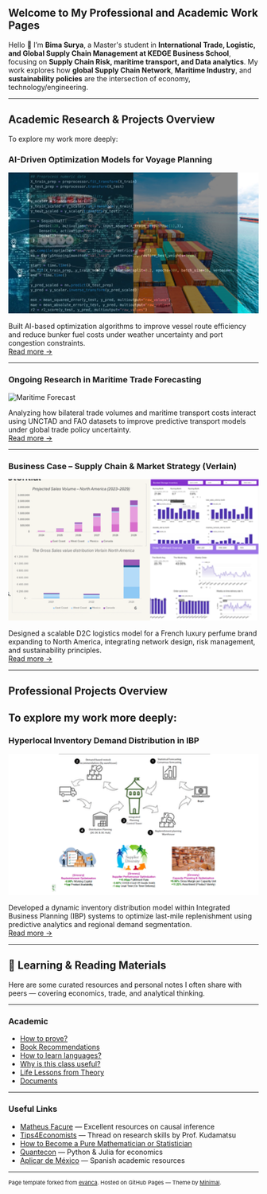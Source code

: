 ## Welcome to My Professional and Academic Work Pages

Hello 👋 I’m **Bima Surya**, 
a Master's student in **International Trade, Logistic, and Global Supply Chain Management at KEDGE Business School**, focusing on **Supply Chain Risk, maritime transport, and Data analytics**.
My work explores how **global Supply Chain Network**, **Maritime Industry**, and **sustainability policies** are the intersection of economy, technology/engineering.

---

## Academic Research & Projects Overview

To explore my work more deeply:

### AI-Driven Optimization Models for Voyage Planning
<img src="/images/ai-voyage-planner-thumb.png?raw=true" alt="AI Voyage Planning" class="project-thumb"/>

Built AI-based optimization algorithms to improve vessel route efficiency and reduce bunker fuel costs under weather uncertainty and port congestion constraints.  
[Read more →](/research/ai-voyage-planner)

---

### Ongoing Research in Maritime Trade Forecasting
<img src="/images/maritime_forecast.png?raw=true" alt="Maritime Forecast" class="project-thumb"/>

Analyzing how bilateral trade volumes and maritime transport costs interact using UNCTAD and FAO datasets to improve predictive transport models under global trade policy uncertainty.  
[Read more →](/research/maritime-trade-forecast)

---

### Business Case – Supply Chain & Market Strategy (Verlain)
<img src="/images/verlainsupplychain-thumb.png?raw=true" alt="Verlain Business Case" class="project-thumb"/>

Designed a scalable D2C logistics model for a French luxury perfume brand expanding to North America, integrating network design, risk management, and sustainability principles.  
[Read more →](/projects/verlainsupplychain)

---

## Professional Projects Overview

To explore my work more deeply:
---

### Hyperlocal Inventory Demand Distribution in IBP
<img src="/images/hyperlocal-inventory-demand-calculator-thumb.png?raw=true" alt="Hyperlocal Inventory" class="project-thumb"/>

Developed a dynamic inventory distribution model within Integrated Business Planning (IBP) systems to optimize last-mile replenishment using predictive analytics and regional demand segmentation.  
[Read more →](/projects/hyperlocal-inventory)


---

## 📘 Learning & Reading Materials

Here are some curated resources and personal notes I often share with peers — covering economics, trade, and analytical thinking.

---

### Academic
- [How to prove?](/guides/prove)
- [Book Recommendations](/guides/books)
- [How to learn languages?](/guides/languages)
- [Why is this class useful?](/guides/useful)
- [Life Lessons from Theory](/guides/theory)
- [Documents](/guides/documents)

---

### Useful Links
- [Matheus Facure](https://matheusfacure.github.io/) — Excellent resources on causal inference  
- [Tips4Economists](https://twitter.com/MasayukiKudamatsu/status/1689736764175202304) — Thread on research skills by Prof. Kudamatsu  
- [How to Become a Pure Mathematician or Statistician](https://metacademy.org/roadmaps/rgrosse/statistics)  
- [Quantecon](https://quantecon.org) — Python & Julia for economics  
- [Aplicar de México](https://aplicardesmexico.github.io) — Spanish academic resources  

---

<p style="font-size:11px">
Page template forked from 
<a href="https://github.com/evanca/quick-portfolio">evanca</a>.  
Hosted on GitHub Pages — Theme by <a href="https://github.com/pages-themes/minimal">Minimal</a>.
</p>
